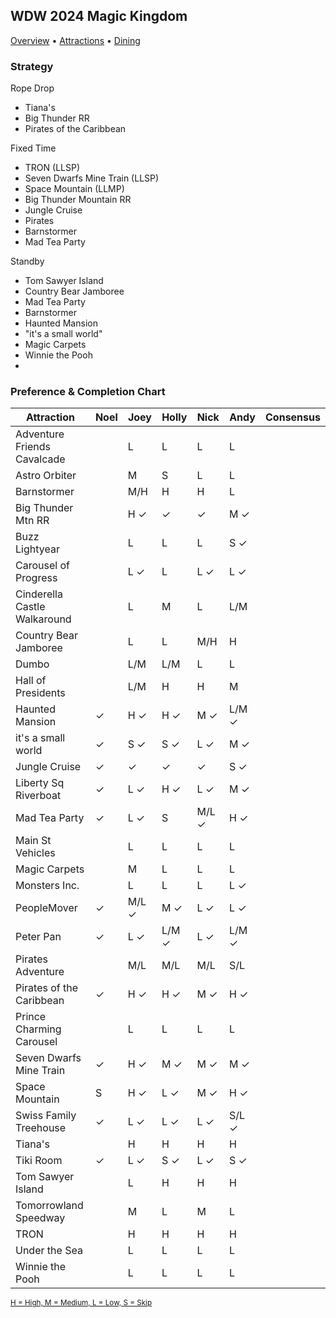 ## WDW 2024 Magic Kingdom

[Overview](https://github.com/asemanko/travel-plans/blob/master/destination/north-america/usa/fl/disney-world/magic-kingdom/magic-kingdom.md) &bull;
[Attractions](https://github.com/asemanko/travel-plans/blob/master/destination/north-america/usa/fl/disney-world/magic-kingdom/magic-kingdom-attractions.md) &bull;
[Dining](https://github.com/asemanko/travel-plans/blob/master/destination/north-america/usa/fl/disney-world/magic-kingdom/magic-kingdom-dining.md)


### Strategy

Rope Drop
- Tiana's
- Big Thunder RR
- Pirates of the Caribbean

Fixed Time
- TRON (LLSP)
- Seven Dwarfs Mine Train (LLSP)
- Space Mountain (LLMP)
- Big Thunder Mountain RR
- Jungle Cruise
- Pirates
- Barnstormer
- Mad Tea Party

Standby
- Tom Sawyer Island
- Country Bear Jamboree
- Mad Tea Party
- Barnstormer
- Haunted Mansion
- "it's a small world"
- Magic Carpets
- Winnie the Pooh
- 


### Preference & Completion Chart

| Attraction                |Noel|Joey|Holly|Nick|Andy| Consensus |
|---------------------------|----|----|-----|----|----|-----------|
|Adventure Friends Cavalcade| |L|L|L|L|
|Astro Orbiter              | |M|S|L|L|
|Barnstormer                | |M/H|H|H|L|
|Big Thunder Mtn RR         | |H &check;|&check;|&check;|M &check;|
|Buzz Lightyear          | |L|L|L|S &check;|
|Carousel of Progress    | |L &check;|L|L &check;|L &check;|
|Cinderella Castle Walkaround| |L|M|L|L/M|
|Country Bear Jamboree   | |L|L|M/H|H|
|Dumbo                   | |L/M|L/M|L|L|
|Hall of Presidents      | |L/M|H|H|M|
|Haunted Mansion         |&check;|H &check;|H &check;|M &check;|L/M &check;|
|it's a small world      |&check;|S &check;|S &check;|L &check;|M &check;|
|Jungle Cruise           |&check;|&check;|&check;|&check;|S &check;|
|Liberty Sq Riverboat    |&check;|L &check;|H &check;|L &check;|M &check;|
|Mad Tea Party           |&check;|L &check;|S|M/L &check;|H &check;|
|Main St Vehicles        | |L|L|L|L|
|Magic Carpets           | |M|L|L|L|
|Monsters Inc.           | |L|L|L|L &check;|
|PeopleMover             |&check;|M/L &check;|M &check;|L &check;|L &check;|
|Peter Pan               |&check; |L &check; |L/M &check; |L &check; |L/M &check;|
|Pirates Adventure       | |M/L|M/L|M/L|S/L|
|Pirates of the Caribbean| &check;|H &check;|H &check;|M &check;|H &check;|
|Prince Charming Carousel| |L|L|L|L|
|Seven Dwarfs Mine Train |&check;|H &check;|M &check;|M &check;|M &check;|
|Space Mountain          |S|H &check;|L &check;|M &check;|H &check;|
|Swiss Family Treehouse  |&check;|L &check;|L &check;|L &check;|S/L &check;|
|Tiana's                 | |H|H|H|H|
|Tiki Room|&check;       |L &check;|S &check;|L &check;|S &check;|
|Tom Sawyer Island       | |L|H|H|H|
|Tomorrowland Speedway   | |M|L|M|L|
|TRON                    | |H|H|H|H|
|Under the Sea           | |L|L|L|L|
|Winnie the Pooh         | |L|L|L|L|

<small>[H = High, M = Medium, L = Low, S = Skip](https://github.com/asemanko/travel-plans/blob/master/trip/2024/disney-world/legend.md) </small>

